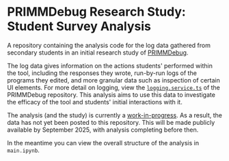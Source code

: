 # PRIMMDebug Research Study: Student Survey Analysis

A repository containing the analysis code for the log data gathered from secondary students in an initial research study of [PRIMMDebug](http://primmdebug.web.app).

The log data gives information on the actions students' performed within the tool, including the responses they wrote, run-by-run logs of the programs they edited, and more granular data such as inspection of certain UI elements. For more detail on logging, view the [`logging.service.ts`](https://github.com/LaurieGale10/primmdebug/blob/main/src/app/services/logging.service.ts) of the PRIMMDebug repository. This analysis aims to use this data to investigate the efficacy of the tool and students' initial interactions with it.

The analysis (and the study) is currently a <ins>work-in-progress</ins>. As a result, the data has not yet been posted to this repository. This will be made publicly available by September 2025, with analysis completing before then.

In the meantime you can view the overall structure of the analysis in `main.ipynb`.